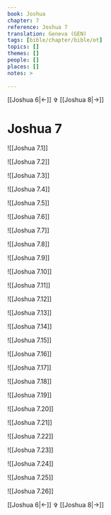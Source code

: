 ```yaml
---
book: Joshua
chapter: 7
reference: Joshua 7
translation: Geneva (GEN)
tags: [bible/chapter/bible/ot]
topics: []
themes: []
people: []
places: []
notes: >
  
---
```


[[Joshua 6|<-]] ✞ [[Joshua 8|->]]

# Joshua 7

![[Joshua 7.1]]

![[Joshua 7.2]]

![[Joshua 7.3]]

![[Joshua 7.4]]

![[Joshua 7.5]]

![[Joshua 7.6]]

![[Joshua 7.7]]

![[Joshua 7.8]]

![[Joshua 7.9]]

![[Joshua 7.10]]

![[Joshua 7.11]]

![[Joshua 7.12]]

![[Joshua 7.13]]

![[Joshua 7.14]]

![[Joshua 7.15]]

![[Joshua 7.16]]

![[Joshua 7.17]]

![[Joshua 7.18]]

![[Joshua 7.19]]

![[Joshua 7.20]]

![[Joshua 7.21]]

![[Joshua 7.22]]

![[Joshua 7.23]]

![[Joshua 7.24]]

![[Joshua 7.25]]

![[Joshua 7.26]]

[[Joshua 6|<-]] ✞ [[Joshua 8|->]]
